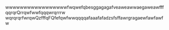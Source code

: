 wwwwwwwwwwwwwwwwwfwqwefqbesggagagafveaweawwaegaweawfffqqrqrQrrqwfwwfqqqwrqrrrw
wqrqrqrfwrqwQzfffqFQfefqwfwwqqqqafaaafafadzsfsffawrgragaewfawfawfw
